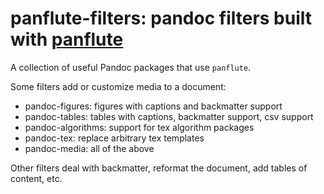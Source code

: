 # panflute-filters: pandoc filters built with [panflute](https://github.com/sergiocorreia/panflute)

A collection of useful Pandoc packages that use ``panflute``.


Some filters add or customize media to a document:

- pandoc-figures: figures with captions and backmatter support
- pandoc-tables: tables with captions, backmatter support, csv support
- pandoc-algorithms: support for tex algorithm packages
- pandoc-tex: replace arbitrary tex templates
- pandoc-media: all of the above

Other filters deal with backmatter, reformat the document, add tables of content, etc.
